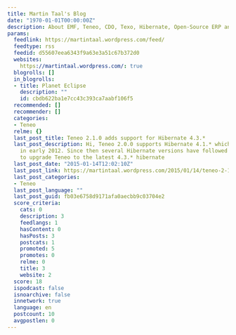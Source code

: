 ```yaml
---
title: Martin Taal's Blog
date: "1970-01-01T00:00:00Z"
description: About EMF, Teneo, CDO, Texo, Hibernate, Open-Source ERP and other topics
params:
  feedlink: https://martintaal.wordpress.com/feed/
  feedtype: rss
  feedid: d55607eea6343f9a63e3a51c67b372d0
  websites:
    https://martintaal.wordpress.com/: true
  blogrolls: []
  in_blogrolls:
  - title: Planet Eclipse
    description: ""
    id: cbdb622ba1e7cc43c393ca7aabf106f5
  recommended: []
  recommender: []
  categories:
  - Teneo
  relme: {}
  last_post_title: Teneo 2.1.0 adds support for Hibernate 4.3.*
  last_post_description: Hi, Teneo 2.0.0 supports Hibernate 4.1.* which was released
    in early 2012. Since then several Hibernate versions have followed and I have planned
    to upgrade Teneo to the latest 4.3.* hibernate
  last_post_date: "2015-01-14T12:02:10Z"
  last_post_link: https://martintaal.wordpress.com/2015/01/14/teneo-2-1-0-adds-support-for-hibernate-4-3/
  last_post_categories:
  - Teneo
  last_post_language: ""
  last_post_guid: fb03e6758d9171afa0aecbb9c03704e2
  score_criteria:
    cats: 0
    description: 3
    feedlangs: 1
    hasContent: 0
    hasPosts: 3
    postcats: 1
    promoted: 5
    promotes: 0
    relme: 0
    title: 3
    website: 2
  score: 18
  ispodcast: false
  isnoarchive: false
  innetwork: true
  language: en
  postcount: 10
  avgpostlen: 0
---
```

